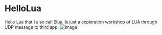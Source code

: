 # HelloLua
Hello Lua that I also call Elua. Is just a exploration workshop of LUA through UDP message to third app.
![image](https://github.com/user-attachments/assets/bab92b57-41c5-41bf-ba49-24e585a6544d)
